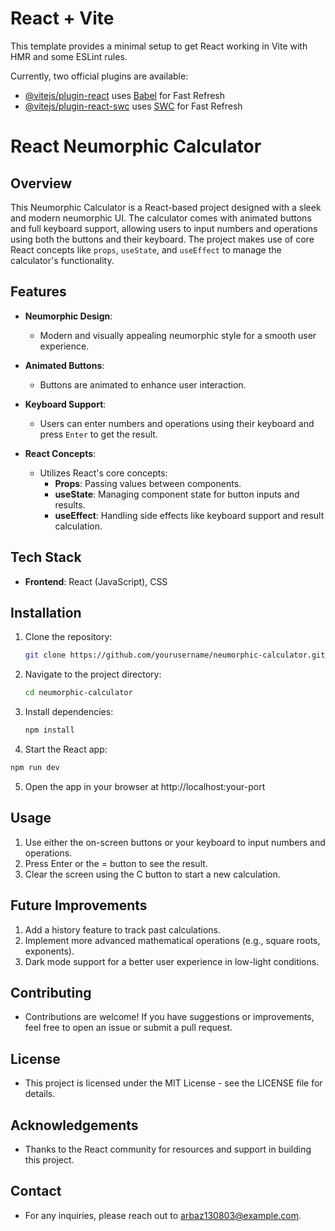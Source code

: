 # React + Vite

This template provides a minimal setup to get React working in Vite with HMR and some ESLint rules.

Currently, two official plugins are available:

- [@vitejs/plugin-react](https://github.com/vitejs/vite-plugin-react/blob/main/packages/plugin-react/README.md) uses [Babel](https://babeljs.io/) for Fast Refresh
- [@vitejs/plugin-react-swc](https://github.com/vitejs/vite-plugin-react-swc) uses [SWC](https://swc.rs/) for Fast Refresh

# React Neumorphic Calculator

## Overview
This Neumorphic Calculator is a React-based project designed with a sleek and modern neumorphic UI. The calculator comes with animated buttons and full keyboard support, allowing users to input numbers and operations using both the buttons and their keyboard. The project makes use of core React concepts like `props`, `useState`, and `useEffect` to manage the calculator's functionality.

## Features
- **Neumorphic Design**: 
  - Modern and visually appealing neumorphic style for a smooth user experience.

- **Animated Buttons**: 
  - Buttons are animated to enhance user interaction.

- **Keyboard Support**: 
  - Users can enter numbers and operations using their keyboard and press `Enter` to get the result.

- **React Concepts**:
  - Utilizes React's core concepts:
    - **Props**: Passing values between components.
    - **useState**: Managing component state for button inputs and results.
    - **useEffect**: Handling side effects like keyboard support and result calculation.

## Tech Stack
- **Frontend**: React (JavaScript), CSS

## Installation
1. Clone the repository:
   ```bash
   git clone https://github.com/yourusername/neumorphic-calculator.git
   ```
2. Navigate to the project directory:
   ```bash
   cd neumorphic-calculator
   ```
3. Install dependencies:
   ```bash
   npm install
   ```
4. Start the React app:
  ```bash
  npm run dev
  ```
5. Open the app in your browser at http://localhost:your-port

## Usage
1. Use either the on-screen buttons or your keyboard to input numbers and operations.
2. Press Enter or the = button to see the result.
3. Clear the screen using the C button to start a new calculation.

## Future Improvements
1. Add a history feature to track past calculations.
2. Implement more advanced mathematical operations (e.g., square roots, exponents).
3. Dark mode support for a better user experience in low-light conditions.

## Contributing
- Contributions are welcome! If you have suggestions or improvements, feel free to open an issue or submit a pull request.

## License
- This project is licensed under the MIT License - see the LICENSE file for details.

## Acknowledgements
- Thanks to the React community for resources and support in building this project.

## Contact
- For any inquiries, please reach out to arbaz130803@example.com.
